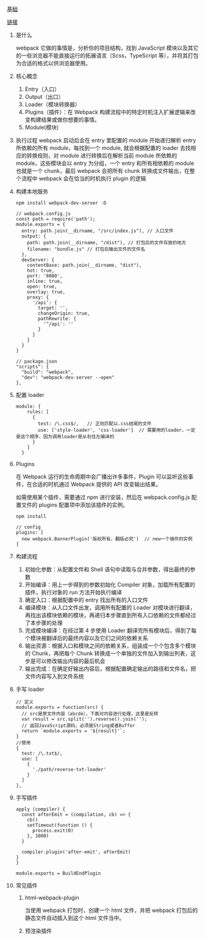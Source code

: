 [基础](https://juejin.im/post/5e01de37f265da33ab637daf?utm_source=gold_browser_extension#heading-6)

[链接](https://juejin.im/post/6844904008335753230)

1. 是什么

   webpack 它做的事情是，分析你的项目结构，找到 JavaScript 模块以及其它的一些浏览器不能直接运行的拓展语言（Scss，TypeScript 等），并将其打包为合适的格式以供浏览器使用。

2. 核心概念

   1. Entry（入口）
   2. Output（出口）
   3. Loader（模块转换器）
   4. Plugins（插件）：在 Webpack 构建流程中的特定时机注入扩展逻辑来改变构建结果或做你想要的事情。
   5. Module(模块)

3. 执行过程
   webpack 启动后会在 entry 里配置的 module 开始递归解析 entry 所依赖的所有 module，每找到一个 module, 就会根据配置的 loader 去找相应的转换规则，对 module 进行转换后在解析当前 module 所依赖的 module，这些模块会以 entry 为分组，一个 entry 和所有相依赖的 module 也就是一个 chunk，最后 webpack 会把所有 chunk 转换成文件输出，在整个流程中 webpack 会在恰当的时机执行 plugin 的逻辑

4. 构建本地服务

   ```
   npm install webpack-dev-server -D

   // webpack.config.js
   const path = require('path');
   module.exports = {
     entry: path.join(__dirname, "/src/index.js"), // 入口文件
     output: {
       path: path.join(__dirname, "/dist"), // 打包后的文件存放的地方
       filename: "bundle.js" // 打包后输出文件的文件名
     },
     devServer: {
       contentBase: path.join(__dirname, "dist"),
       hot: true,
       port: '8080',
       inline: true,
       open: true,
       overlay: true,
       proxy: {
         '/api': {
           target: '',
           changeOrigin: true,
           pathRewrite: {
             '^/api': ''
           }
         }
       }
     }
   }

   // package.json
   "scripts": {
     "build": "webpack",
     "dev": "webpack-dev-server --open"
   },
   ```

5. 配置 loader

   ```
   module: {
       rules: [
         {
           test: /\.css$/,   // 正则匹配以.css结尾的文件
           use: ['style-loader', 'css-loader']  // 需要用的loader，一定是这个顺序，因为调用loader是从右往左编译的
         }
       ]
     }

   ```

6. Plugins

   在 Webpack 运行的生命周期中会广播出许多事件，Plugin 可以监听这些事件，在合适的时机通过 Webpack 提供的 API 改变输出结果。

   如需使用某个插件，需要通过 npm 进行安装，然后在 webpack.config.js 配置文件的 plugins 配置项中添加该插件的实例。

   ```
   npm install

   // config
   plugins: [
     new webpack.BannerPlugin('版权所有，翻版必究')  // new一个插件的实例
   ]
   ```

7. 构建流程

   1. 初始化参数：从配置文件和 Shell 语句中读取与合并参数，得出最终的参数
   2. 开始编译：用上一步得到的参数初始化 Compiler 对象，加载所有配置的插件，执行对象的 run 方法开始执行编译
   3. 确定入口：根据配置中的 entry 找出所有的入口文件
   4. 编译模块：从入口文件出发，调用所有配置的 Loader 对模块进行翻译，再找出该模块依赖的模块，再递归本步骤直到所有入口依赖的文件都经过了本步骤的处理
   5. 完成模块编译：在经过第 4 步使用 Loader 翻译完所有模块后，得到了每个模块被翻译后的最终内容以及它们之间的依赖关系
   6. 输出资源：根据入口和模块之间的依赖关系，组装成一个个包含多个模块的 Chunk，再把每个 Chunk 转换成一个单独的文件加入到输出列表，这步是可以修改输出内容的最后机会
   7. 输出完成：在确定好输出内容后，根据配置确定输出的路径和文件名，把文件内容写入到文件系统

8. 手写 loader
   ```
   // 定义
   module.exports = function(src) {
     // src是原文件内容（abcde），下面对内容进行处理，这里是反转
     var result = src.split('').reverse().join('');
     // 返回JavaScript源码，必须是String或者Buffer
     return `module.exports = '${result}'`;
   }
   //使用
   {
     test: /\.txt$/,
     use: [
       {
         './path/reverse-txt-loader'
       }
     ]
   },
   ```
9. 手写插件

   ```
   apply (compiler) {
     const afterEmit = (compilation, cb) => {
       cb()
       setTimeout(function () {
         process.exit(0)
       }, 1000)
     }

     compiler.plugin('after-emit', afterEmit)
   }
   }

   module.exports = BuildEndPlugin
   ```

10. 常见插件

    1. html-webpack-plugin

       当使用 webpack 打包时，创建一个 html 文件，并把 webpack 打包后的静态文件自动插入到这个 html 文件当中。

    2. 预渲染插件
